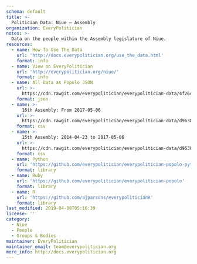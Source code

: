 ```yaml
---
schema: default
title: >-
  Politician Data: Niue — Assembly
organization: EveryPolitician
notes: >-
  Data on the people within the Assembly legislature of Niue.
resources:
  - name: How To Use The Data
    url: 'http://docs.everypolitician.org/use_the_data.html'
    format: info
  - name: View on EveryPolitician
    url: 'http://everypolitician.org/niue/'
    format: info
  - name: All Data as Popolo JSON
    url: >-
      https://cdn.rawgit.com/everypolitician/everypolitician-data/4f26c023dd188ed533c7f1b551dc136a22dceb2a/data/Niue/Assembly/ep-popolo-v1.0.json
    format: json
  - name: >-
      16th Assembly: From 2017-05-06
    url: >-
      https://cdn.rawgit.com/everypolitician/everypolitician-data/d963811facb5e04f631b15a9e132670c37912e58/data/Niue/Assembly/term-16.csv
    format: csv
  - name: >-
      15th Assembly: 2014-04-23 to 2017-05-06
    url: >-
      https://cdn.rawgit.com/everypolitician/everypolitician-data/d963811facb5e04f631b15a9e132670c37912e58/data/Niue/Assembly/term-15.csv
    format: csv
  - name: Python
    url: 'https://github.com/everypolitician/everypolitician-popolo-python'
    format: library
  - name: Ruby
    url: 'https://github.com/everypolitician/everypolitician-popolo'
    format: library
  - name: R
    url: 'https://github.com/ajparsons/everypoliticianR'
    format: library
last_modified: 2019-04-08T05:16:39
license: ''
category:
  - Niue
  - People
  - Groups & Bodies
maintainer: EveryPolitician
maintainer_email: team@everypolitician.org
more_info: http://docs.everypolitician.org
---
```

